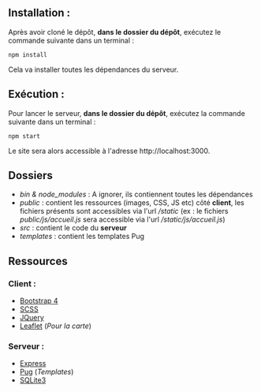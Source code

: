 ## Installation :
Après avoir cloné le dépôt, **dans le dossier du dépôt**, exécutez le commande suivante dans un terminal :

    npm install

Cela va installer toutes les dépendances du serveur.

## Exécution :
Pour lancer le serveur, **dans le dossier du dépôt**, exécutez la commande suivante dans un terminal :

    npm start
    
Le site sera alors accessible à l'adresse http://localhost:3000.

## Dossiers
* *bin & node_modules* : A ignorer, ils contiennent toutes les dépendances
* *public* : contient les ressources (images, CSS, JS etc) côté **client**, les fichiers présents sont accessibles via l'url */static* (ex : le fichiers *public/js/accueil.js* sera accessible via l'url */static/js/accueil.js*)
* *src* : contient le code du **serveur**
* *templates* : contient les templates Pug

## Ressources
### Client :
* [Bootstrap 4](https://getbootstrap.com/docs/4.1/getting-started/introduction/)
* [SCSS](https://sass-lang.com/documentation/file.SASS_REFERENCE.html)
* [JQuery](https://openclassrooms.com/fr/courses/1631636-simplifiez-vos-developpements-javascript-avec-jquery)
* [Leaflet](https://leafletjs.com/examples.html) (*Pour la carte*)

### Serveur :
* [Express](https://openclassrooms.com/fr/courses/1056721-des-applications-ultra-rapides-avec-node-js/1057503-le-framework-express-js)
* [Pug](https://pugjs.org/api/getting-started.html) (*Templates*)
* [SQLite3](http://www.sqlitetutorial.net/sqlite-nodejs/)